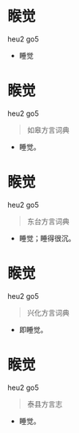# 睺觉
heu2 go5
- 睡觉

# 睺觉
heu2 go5
> 如皋方言词典
- 睡觉。

# 睺觉
heu2 go5
> 东台方言词典
- 睡觉；睡得很沉。

# 睺觉
heu2 go5
> 兴化方言词典
- 即睡觉。

# 睺觉
heu2 go5
> 泰县方言志
- 睡觉。
